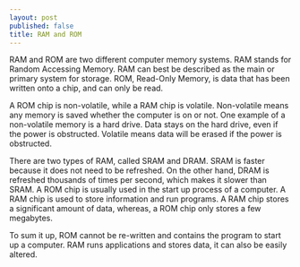 ```yaml
---
layout: post
published: false
title: RAM and ROM
---
```

RAM and ROM are two different computer memory systems. RAM stands for Random Accessing Memory. RAM can best be described as the main or primary system for storage. ROM, Read-Only Memory, is data that has been written onto a chip, and can only be read. 

A ROM chip is non-volatile, while a RAM chip is volatile. Non-volatile means any memory is saved whether the computer is on or not. One example of a non-volatile memory is a hard drive. Data stays on the hard drive, even if the power is obstructed. Volatile means data will be erased if the power is obstructed. 

There are two types of RAM, called SRAM and DRAM. SRAM is faster because it does not need to be refreshed. On the other hand, DRAM is refreshed thousands of times per second, which makes it slower than SRAM. A ROM chip is usually used in the start up process of a computer. A RAM chip is used to store information and run programs. A RAM chip stores a significant amount of data, whereas, a ROM chip only stores a few megabytes. 


To sum it up, ROM cannot be re-written and contains the program to start up a computer. RAM runs applications and stores data, it can also be easily altered. 